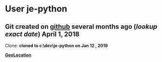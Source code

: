 # User je-python

## Git created on [**github**](<https://github.com/jweken/je-python.git>) several months ago (___lookup exact date___) April 1, 2018

Clone: **cloned to c:\\dev\\je-python on Jan 12 , 2019**

[**GeoLocation**](<https://gps-coordinates.org>)
